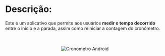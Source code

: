 # Descrição:

Este é um aplicativo que permite aos usuários **medir o tempo decorrido** entre o início e a parada, assim como reiniciar a contagem do cronômetro. 
<br/> <br/> <br/>

<div align="center">

![Cronometro Android](https://user-images.githubusercontent.com/131506243/233805796-5c320491-0d65-4b88-90e4-79e80a7ebb1d.png)
	
</div>
